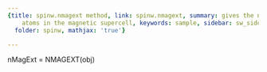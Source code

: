 ```yaml
---
{title: spinw.nmagext method, link: spinw.nmagext, summary: gives the number of magnetic
    atoms in the magnetic supercell, keywords: sample, sidebar: sw_sidebar, permalink: spinw_nmagext.html,
  folder: spinw, mathjax: 'true'}

---
```

 
nMagExt = NMAGEXT(obj)
 

